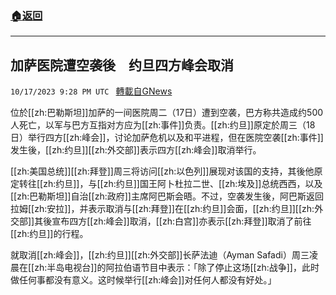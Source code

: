 ###  [:house:返回](README.md)
---


## 加萨医院遭空袭後　约旦四方峰会取消
`10/17/2023 9:28 PM UTC ` [轉載自GNews](https://gnews.org/articles/1846922)

位於[[zh:巴勒斯坦]]加萨的一间医院周二（17日）遭到空袭，巴方称共造成约500人死亡，以军与巴方互指对方应为[[zh:事件]]负责。[[zh:约旦]]原定於周三（18日）举行四方[[zh:峰会]]，讨论加萨危机以及和平进程，但在医院空袭[[zh:事件]]发生後，[[zh:约旦]][[zh:外交部]]表示四方[[zh:峰会]]取消举行。

[[zh:美国总统]][[zh:拜登]]周三将访问[[zh:以色列]]展现对该国的支持，其後他原定转往[[zh:约旦]]，与[[zh:约旦]]国王阿卜杜拉二世、[[zh:埃及]]总统西西，以及[[zh:巴勒斯坦]]自治[[zh:政府]]主席阿巴斯会晤。不过，空袭发生後，阿巴斯返回拉姆[[zh:安拉]]，并表示取消与[[zh:拜登]]在[[zh:约旦]]会面，[[zh:约旦]][[zh:外交部]]其後宣布四方[[zh:峰会]]取消，[[zh:白宫]]亦表示[[zh:拜登]]取消了前往[[zh:约旦]]的行程。

就取消[[zh:峰会]]，[[zh:约旦]][[zh:外交部]]长萨法迪（Ayman Safadi）周三凌晨在[[zh:半岛电视台]]的阿拉伯语节目中表示：「除了停止这场[[zh:战争]]，此时做任何事都没有意义。这时候举行[[zh:峰会]]对任何人都没有好处。」
